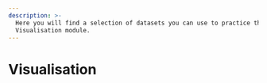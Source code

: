 ```yaml
---
description: >-
  Here you will find a selection of datasets you can use to practice the
  Visualisation module.
---
```


# Visualisation

